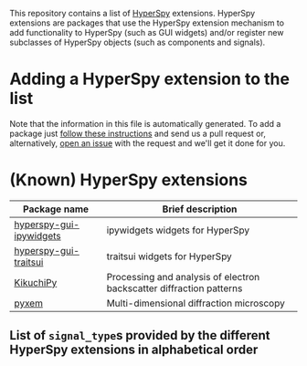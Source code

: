 
This repository contains a list of [HyperSpy](https://hyperspy.org)
extensions. HyperSpy extensions are packages that use the HyperSpy extension
mechanism to add functionality to HyperSpy (such as GUI widgets) and/or
register new subclasses of HyperSpy objects (such as components and signals).

# Adding a HyperSpy extension to the list

Note that the information in this file is automatically generated. To add a
package just [follow these
instructions](https://github.com/hyperspy/hyperspy-extensions-list/blob/make_readme/doc/how_to_add_extension.md)
and send us a pull request or, alternatively, [open an
issue](https://github.com/hyperspy/hyperspy-extensions-list/issues) with the
request and we'll get it done for you.

# (Known) HyperSpy extensions

| Package name                                                                   | Brief description                                                    |
|--------------------------------------------------------------------------------|----------------------------------------------------------------------|
| [hyperspy-gui-ipywidgets](https://github.com/hyperspy/hyperspy_gui_ipywidgets) | ipywidgets widgets for HyperSpy                                      |
| [hyperspy-gui-traitsui](https://github.com/hyperspy/hyperspy_gui_traitsui)     | traitsui widgets for HyperSpy                                        |
| [KikuchiPy](https://github.com/kikuchipy/kikuchipy)                            | Processing and analysis of electron backscatter diffraction patterns |
| [pyxem](https://github.com/pyxem/pyxem)                                        | Multi-dimensional diffraction microscopy                             |

## List of `signal_type`s provided by the different HyperSpy extensions in alphabetical order
